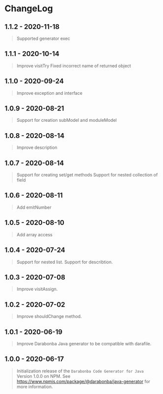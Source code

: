 # ChangeLog

## 1.1.2 - 2020-11-18

> Supported generator exec

## 1.1.1 - 2020-10-14

> Improve visitTry
> Fixed incorrect name of returned object

## 1.1.0 - 2020-09-24

> Improve exception and interface

## 1.0.9 - 2020-08-21

> Support for creation subModel and moduleModel

## 1.0.8 - 2020-08-14

> Improve description

## 1.0.7 - 2020-08-14

> Support for creating set/get methods
> Support for nested collection of field

## 1.0.6 - 2020-08-11

> Add emitNumber

## 1.0.5 - 2020-08-10

> Add array access

## 1.0.4 - 2020-07-24

> Support for nested list.
> Support for describtion.

## 1.0.3 - 2020-07-08

> Improve visitAssign.

## 1.0.2 - 2020-07-02

> Improve shouldChange method.

## 1.0.1 - 2020-06-19

> Improve Darabonba Java generator to be compatible with darafile.

## 1.0.0 - 2020-06-17

> Initialization release of the `Darabonba Code Generator for Java` Version 1.0.0 on NPM.
> See <https://www.npmjs.com/package/@darabonba/java-generator> for more information.